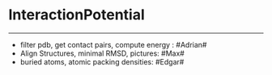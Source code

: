 # InteractionPotential
-------

* filter pdb, get contact pairs, compute energy : #Adrian#
* Align Structures, minimal RMSD, pictures: #Max#
* buried atoms, atomic packing densities: #Edgar#
